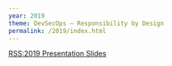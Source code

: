```yaml
---
year: 2019
theme: DevSecOps – Responsibility by Design
permalink: /2019/index.html
---
```

<a class="btn btn-primary btn-lg btn-block" href="/2019/slides">RSS:2019 Presentation Slides</a>
